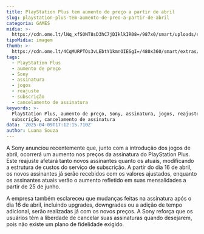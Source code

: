 ```yaml
---
title: PlayStation Plus tem aumento de preço a partir de abril
slug: playstation-plus-tem-aumento-de-preo-a-partir-de-abril
categoria: GAMES
midia: >-
  https://cdn.ome.lt/lNq_xfSONT8sD3hC7jDIklkIR08=/987x0/smart/uploads/conteudo/fotos/02_sp9axap.jpg
tipoMidia: imagem
thumb: >-
  https://cdn.ome.lt/4CqMURPTOs3vLEbtY1kmnOIESgI=/480x360/smart/extras/conteudos/Captura_de_tela_2025-04-09_133335.png
tags:
  - PlayStation Plus
  - aumento de preço
  - Sony
  - assinatura
  - jogos
  - reajuste
  - subscrição
  - cancelamento de assinatura
keywords: >-
  PlayStation Plus, aumento de preço, Sony, assinatura, jogos, reajuste,
  subscrição, cancelamento de assinatura
data: '2025-04-09T17:12:15.710Z'
author: Luana Souza
---
```


A Sony anunciou recentemente que, junto com a introdução dos jogos de abril, ocorrerá um aumento nos preços da assinatura do PlayStation Plus. Este reajuste afetará tanto novos assinantes quanto os atuais, modificando a estrutura de custos do serviço de subscrição. A partir do dia 16 de abril, os novos assinantes já serão recebidos com os valores ajustados, enquanto os assinantes atuais verão o aumento refletido em suas mensalidades a partir de 25 de junho.

A empresa também esclareceu que mudanças feitas na assinatura após o dia 16 de abril, incluindo upgrades, downgrades ou a adição de tempo adicional, serão realizadas já com os novos preços. A Sony reforça que os usuários têm a liberdade de cancelar suas assinaturas quando desejarem, pois não existe um plano de fidelidade exigido.

